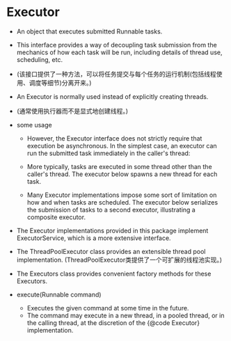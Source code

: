 # Executor

- An object that executes submitted Runnable tasks.

- This interface provides a way of decoupling task submission from the mechanics of how each task will be run, including details of thread use, scheduling, etc.
- (该接口提供了一种方法，可以将任务提交与每个任务的运行机制(包括线程使用、调度等细节)分离开来。)

- An Executor is normally used instead of explicitly creating threads. 
- (通常使用执行器而不是显式地创建线程。)


- some usage
    - However, the Executor interface does not strictly require that execution be asynchronous. In the simplest case, an executor can run the submitted task immediately in the caller's thread:

    - More typically, tasks are executed in some thread other than the caller's thread. The executor below spawns a new thread for each task.

    - Many Executor implementations impose some sort of limitation on how and when tasks are scheduled. The executor below serializes the submission of tasks to a second executor, illustrating a composite executor.

- The Executor implementations provided in this package implement ExecutorService, which is a more extensive interface.

- The ThreadPoolExecutor class provides an extensible thread pool implementation. (ThreadPoolExecutor类提供了一个可扩展的线程池实现。)

- The Executors class provides convenient factory methods for these Executors.



- execute(Runnable command)
    - Executes the given command at some time in the future. 
    - The command may execute in a new thread, in a pooled thread, or in the calling thread, at the discretion of the {@code Executor} implementation.